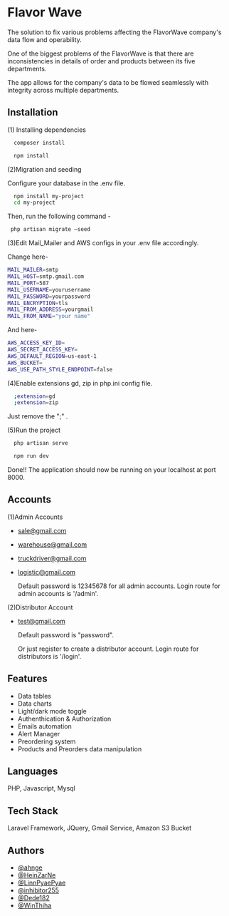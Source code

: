 
# Flavor Wave

The solution to fix various problems affecting the FlavorWave company's data flow and operability.

One of the biggest problems of the FlavorWave is that there are inconsistencies in details of order and products between its five departments.

The app allows for the company's data to be flowed seamlessly with integrity across multiple departments.


## Installation


(1) Installing dependencies


```bash
  composer install
```

```bash
  npm install
```

(2)Migration and seeding


Configure your database in the .env file.


```bash
  npm install my-project
  cd my-project
```

Then, run the following command -


 ```bash
  php artisan migrate —seed
```

(3)Edit Mail_Mailer and AWS configs in your .env file accordingly.

Change here-

```bash
MAIL_MAILER=smtp
MAIL_HOST=smtp.gmail.com
MAIL_PORT=587
MAIL_USERNAME=yourusername
MAIL_PASSWORD=yourpassword
MAIL_ENCRYPTION=tls
MAIL_FROM_ADDRESS=yourgmail
MAIL_FROM_NAME="your name"
```

And here-


```bash
AWS_ACCESS_KEY_ID=
AWS_SECRET_ACCESS_KEY=
AWS_DEFAULT_REGION=us-east-1
AWS_BUCKET=
AWS_USE_PATH_STYLE_ENDPOINT=false
```

(4)Enable extensions gd, zip in php.ini config file.

```bash
  ;extension=gd
  ;extension=zip
```
Just remove the ";" .


(5)Run the project

```bash
  php artisan serve
```
```bash
  npm run dev
```

Done!! The application should now be running on your localhost at port 8000.

## Accounts

(1)Admin Accounts

- sale@gmail.com
- warehouse@gmail.com
- truckdriver@gmail.com
- logistic@gmail.com

  Default password is 12345678 for all admin accounts.
  Login route for admin accounts is '/admin'.


(2)Distributor Account

- test@gmail.com

  Default password is "password".

  Or just register to create a distributor account.
  Login route for distributors is '/login'.

    
## Features

- Data tables
- Data charts
- Light/dark mode toggle
- Authenthication & Authorization
- Emails automation
- Alert Manager
- Preordering system
- Products and Preorders data manipulation


## Languages

PHP, Javascript, Mysql

## Tech Stack

Laravel Framework, JQuery, Gmail Service, Amazon S3 Bucket

## Authors

- [@ahnge](https://github.com/ahnge)
- [@HeinZarNe](https://github.com/HeinZarNe)
- [@LinnPyaePyae](https://github.com/LinnPyaePyae)
- [@inhibitor255](https://github.com/inhibitor255)
- [@Dede182](https://github.com/Dede182)
- [@WinThiha](https://github.com/WinThiha)
